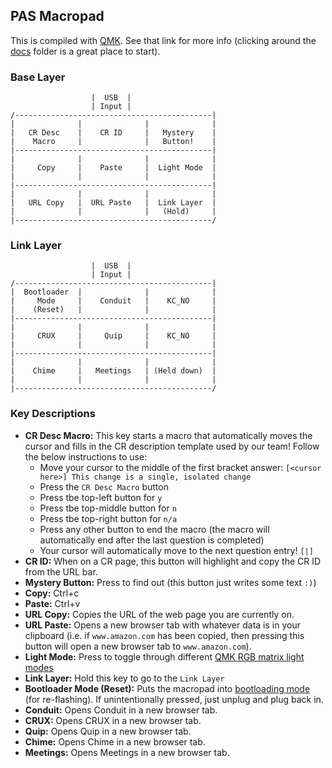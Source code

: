 ## PAS Macropad

This is compiled with [QMK](https://github.com/qmk/qmk_firmware). See that link
for more info (clicking around the
[docs](https://github.com/qmk/qmk_firmware/tree/master/docs)
folder is a great place to start).

### Base Layer

```
                  |  USB  |
                  | Input |
/--------------------------------------------|
|              |              |              |
|   CR Desc    |    CR ID     |   Mystery    |
|    Macro     |              |   Button!    |
|--------------------------------------------|
|              |              |              |
|     Copy     |    Paste     |  Light Mode  |
|              |              |              |
|--------------------------------------------|
|              |              |              |
|   URL Copy   |  URL Paste   |  Link Layer  |
|              |              |   (Hold)     |
|--------------------------------------------/

```

### Link Layer

```
                  |  USB  |
                  | Input |
/--------------------------------------------|
|  Bootloader  |              |              |
|     Mode     |    Conduit   |    KC_NO     |
|    (Reset)   |              |              |
|--------------------------------------------|
|              |              |              |
|     CRUX     |     Quip     |    KC_NO     |
|              |              |              |
|--------------------------------------------|
|              |              |              |
|    Chime     |   Meetings   | (Held down)  |
|              |              |              |
|--------------------------------------------/

```

### Key Descriptions

* **CR Desc Macro:** This key starts a macro that automatically moves the cursor and fills in the CR description template used by our team! Follow the below instructions to use:
  * Move your cursor to the middle of the first bracket answer:
    `[<cursor here>] This change is a single, isolated change`
  * Press the `CR Desc Macro` button
  * Press tbe top-left button for `y`
  * Press tbe top-middle button for `n`
  * Press tbe top-right button for `n/a`
  * Press any other button to end the macro (the macro will automatically end after the last question is completed)
  * Your cursor will automatically move to the next question entry! `[|]`
* **CR ID:** When on a CR page, this button will highlight and copy the CR ID from the URL bar.
* **Mystery Button:** Press to find out (this button just writes some text `:)`)
* **Copy:** Ctrl+c
* **Paste:** Ctrl+v
* **URL Copy:** Copies the URL of the web page you are currently on.
* **URL Paste:** Opens a new browser tab with whatever data is in your clipboard (i.e. if `www.amazon.com` has been copied, then pressing this button will open a new browser tab to `www.amazon.com`).
* **Light Mode:** Press to toggle through different [QMK RGB matrix light modes](https://github.com/qmk/qmk_firmware/blob/master/docs/feature_rgb_matrix.md#rgb-matrix-effects-idrgb-matrix-effects)
* **Link Layer:** Hold this key to go to the `Link Layer`
* **Bootloader Mode (Reset):** Puts the macropad into [bootloading mode](https://github.com/qmk/qmk_firmware/blob/master/docs/newbs_flashing.md) (for re-flashing). If unintentionally pressed, just unplug and plug back in.
* **Conduit:** Opens Conduit in a new browser tab.
* **CRUX:** Opens CRUX in a new browser tab.
* **Quip:** Opens Quip in a new browser tab.
* **Chime:** Opens Chime in a new browser tab.
* **Meetings:** Opens Meetings in a new browser tab.
